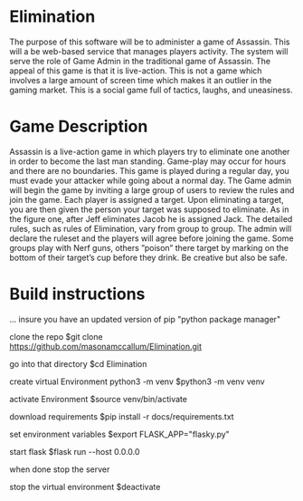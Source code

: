# Elimination
The purpose of this software will be to administer a game of Assassin. This will
a be web-based service that manages players activity. The system will serve the
role of Game Admin in the traditional game of Assassin. The appeal of this
game is that it is live-action. This is not a game which involves a large amount
of screen time which makes it an outlier in the gaming market. This is a social
game full of tactics, laughs, and uneasiness.

# Game Description
Assassin is a live-action game in which players try to eliminate one another in
order to become the last man standing. Game-play may occur for hours and
there are no boundaries. This game is played during a regular day, you must
evade your attacker while going about a normal day. The Game admin will
begin the game by inviting a large group of users to review the rules and join
the game. Each player is assigned a target. Upon eliminating a target, you are
then given the person your target was supposed to eliminate. As in the figure
one, after Jeff eliminates Jacob he is assigned Jack. The detailed rules, such
as rules of Elimination, vary from group to group. The admin will declare the
ruleset and the players will agree before joining the game. Some groups play
with Nerf guns, others ”poison” there target by marking on the bottom of their
target’s cup before they drink. Be creative but also be safe.

# Build instructions
...
insure you have an updated version of pip "python package manager"

clone the repo
$git clone https://github.com/masonamccallum/Elimination.git

go into that directory
$cd Elimination

create virtual Environment
python3 -m venv <name of env>
$python3 -m venv venv

activate Environment
$source venv/bin/activate

download requirements
$pip install -r docs/requirements.txt

set environment variables
$export FLASK_APP="flasky.py"

start flask
$flask run --host 0.0.0.0

when done stop the server 
<Ctrl-C>

stop the virtual environment
$deactivate
